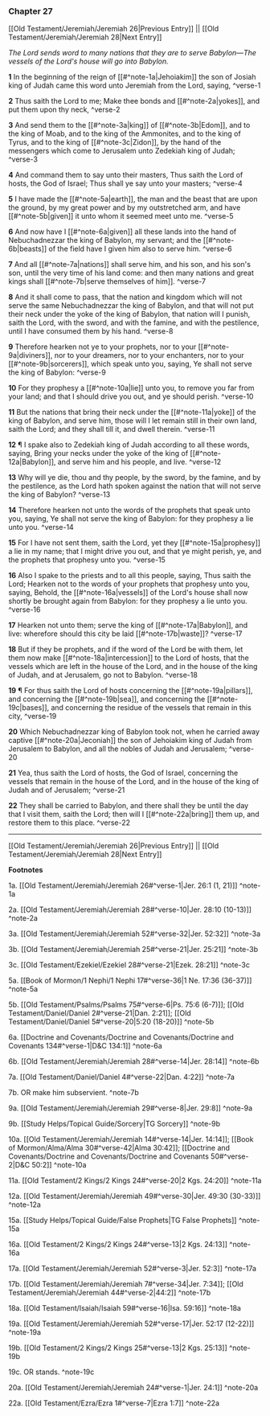 ### Chapter 27

[[Old Testament/Jeremiah/Jeremiah 26|Previous Entry]]  ||  [[Old Testament/Jeremiah/Jeremiah 28|Next Entry]]

*The Lord sends word to many nations that they are to serve Babylon—The vessels of the Lord's house will go into Babylon.*

**1**  In the beginning of the reign of [[#^note-1a|Jehoiakim]] the son of Josiah king of Judah came this word unto Jeremiah from the Lord, saying, ^verse-1

**2**  Thus saith the Lord to me; Make thee bonds and [[#^note-2a|yokes]], and put them upon thy neck, ^verse-2

**3**  And send them to the [[#^note-3a|king]] of [[#^note-3b|Edom]], and to the king of Moab, and to the king of the Ammonites, and to the king of Tyrus, and to the king of [[#^note-3c|Zidon]], by the hand of the messengers which come to Jerusalem unto Zedekiah king of Judah; ^verse-3

**4**  And command them to say unto their masters, Thus saith the Lord of hosts, the God of Israel; Thus shall ye say unto your masters; ^verse-4

**5**  I have made the [[#^note-5a|earth]], the man and the beast that are upon the ground, by my great power and by my outstretched arm, and have [[#^note-5b|given]] it unto whom it seemed meet unto me. ^verse-5

**6**  And now have I [[#^note-6a|given]] all these lands into the hand of Nebuchadnezzar the king of Babylon, my servant; and the [[#^note-6b|beasts]] of the field have I given him also to serve him. ^verse-6

**7**  And all [[#^note-7a|nations]] shall serve him, and his son, and his son's son, until the very time of his land come: and then many nations and great kings shall [[#^note-7b|serve themselves of him]]. ^verse-7

**8**  And it shall come to pass, that the nation and kingdom which will not serve the same Nebuchadnezzar the king of Babylon, and that will not put their neck under the yoke of the king of Babylon, that nation will I punish, saith the Lord, with the sword, and with the famine, and with the pestilence, until I have consumed them by his hand. ^verse-8

**9**  Therefore hearken not ye to your prophets, nor to your [[#^note-9a|diviners]], nor to your dreamers, nor to your enchanters, nor to your [[#^note-9b|sorcerers]], which speak unto you, saying, Ye shall not serve the king of Babylon: ^verse-9

**10**  For they prophesy a [[#^note-10a|lie]] unto you, to remove you far from your land; and that I should drive you out, and ye should perish. ^verse-10

**11**  But the nations that bring their neck under the [[#^note-11a|yoke]] of the king of Babylon, and serve him, those will I let remain still in their own land, saith the Lord; and they shall till it, and dwell therein. ^verse-11

**12**  ¶ I spake also to Zedekiah king of Judah according to all these words, saying, Bring your necks under the yoke of the king of [[#^note-12a|Babylon]], and serve him and his people, and live. ^verse-12

**13**  Why will ye die, thou and thy people, by the sword, by the famine, and by the pestilence, as the Lord hath spoken against the nation that will not serve the king of Babylon? ^verse-13

**14**  Therefore hearken not unto the words of the prophets that speak unto you, saying, Ye shall not serve the king of Babylon: for they prophesy a lie unto you. ^verse-14

**15**  For I have not sent them, saith the Lord, yet they [[#^note-15a|prophesy]] a lie in my name; that I might drive you out, and that ye might perish, ye, and the prophets that prophesy unto you. ^verse-15

**16**  Also I spake to the priests and to all this people, saying, Thus saith the Lord; Hearken not to the words of your prophets that prophesy unto you, saying, Behold, the [[#^note-16a|vessels]] of the Lord's house shall now shortly be brought again from Babylon: for they prophesy a lie unto you. ^verse-16

**17**  Hearken not unto them; serve the king of [[#^note-17a|Babylon]], and live: wherefore should this city be laid [[#^note-17b|waste]]? ^verse-17

**18**  But if they be prophets, and if the word of the Lord be with them, let them now make [[#^note-18a|intercession]] to the Lord of hosts, that the vessels which are left in the house of the Lord, and in the house of the king of Judah, and at Jerusalem, go not to Babylon. ^verse-18

**19**  ¶ For thus saith the Lord of hosts concerning the [[#^note-19a|pillars]], and concerning the [[#^note-19b|sea]], and concerning the [[#^note-19c|bases]], and concerning the residue of the vessels that remain in this city, ^verse-19

**20**  Which Nebuchadnezzar king of Babylon took not, when he carried away captive [[#^note-20a|Jeconiah]] the son of Jehoiakim king of Judah from Jerusalem to Babylon, and all the nobles of Judah and Jerusalem; ^verse-20

**21**  Yea, thus saith the Lord of hosts, the God of Israel, concerning the vessels that remain in the house of the Lord, and in the house of the king of Judah and of Jerusalem; ^verse-21

**22**  They shall be carried to Babylon, and there shall they be until the day that I visit them, saith the Lord; then will I [[#^note-22a|bring]] them up, and restore them to this place. ^verse-22


---
[[Old Testament/Jeremiah/Jeremiah 26|Previous Entry]]  ||  [[Old Testament/Jeremiah/Jeremiah 28|Next Entry]]


**Footnotes**


1a. [[Old Testament/Jeremiah/Jeremiah 26#^verse-1|Jer. 26:1 (1, 21)]] ^note-1a

2a. [[Old Testament/Jeremiah/Jeremiah 28#^verse-10|Jer. 28:10 (10-13)]] ^note-2a

3a. [[Old Testament/Jeremiah/Jeremiah 52#^verse-32|Jer. 52:32]] ^note-3a

3b. [[Old Testament/Jeremiah/Jeremiah 25#^verse-21|Jer. 25:21]] ^note-3b

3c. [[Old Testament/Ezekiel/Ezekiel 28#^verse-21|Ezek. 28:21]] ^note-3c

5a. [[Book of Mormon/1 Nephi/1 Nephi 17#^verse-36|1 Ne. 17:36 (36-37)]] ^note-5a

5b. [[Old Testament/Psalms/Psalms 75#^verse-6|Ps. 75:6 (6-7)]]; [[Old Testament/Daniel/Daniel 2#^verse-21|Dan. 2:21]]; [[Old Testament/Daniel/Daniel 5#^verse-20|5:20 (18-20)]] ^note-5b

6a. [[Doctrine and Covenants/Doctrine and Covenants/Doctrine and Covenants 134#^verse-1|D&C 134:1]] ^note-6a

6b. [[Old Testament/Jeremiah/Jeremiah 28#^verse-14|Jer. 28:14]] ^note-6b

7a. [[Old Testament/Daniel/Daniel 4#^verse-22|Dan. 4:22]] ^note-7a

7b. OR make him subservient. ^note-7b

9a. [[Old Testament/Jeremiah/Jeremiah 29#^verse-8|Jer. 29:8]] ^note-9a

9b. [[Study Helps/Topical Guide/Sorcery|TG Sorcery]] ^note-9b

10a. [[Old Testament/Jeremiah/Jeremiah 14#^verse-14|Jer. 14:14]]; [[Book of Mormon/Alma/Alma 30#^verse-42|Alma 30:42]]; [[Doctrine and Covenants/Doctrine and Covenants/Doctrine and Covenants 50#^verse-2|D&C 50:2]] ^note-10a

11a. [[Old Testament/2 Kings/2 Kings 24#^verse-20|2 Kgs. 24:20]] ^note-11a

12a. [[Old Testament/Jeremiah/Jeremiah 49#^verse-30|Jer. 49:30 (30-33)]] ^note-12a

15a. [[Study Helps/Topical Guide/False Prophets|TG False Prophets]] ^note-15a

16a. [[Old Testament/2 Kings/2 Kings 24#^verse-13|2 Kgs. 24:13]] ^note-16a

17a. [[Old Testament/Jeremiah/Jeremiah 52#^verse-3|Jer. 52:3]] ^note-17a

17b. [[Old Testament/Jeremiah/Jeremiah 7#^verse-34|Jer. 7:34]]; [[Old Testament/Jeremiah/Jeremiah 44#^verse-2|44:2]] ^note-17b

18a. [[Old Testament/Isaiah/Isaiah 59#^verse-16|Isa. 59:16]] ^note-18a

19a. [[Old Testament/Jeremiah/Jeremiah 52#^verse-17|Jer. 52:17 (12-22)]] ^note-19a

19b. [[Old Testament/2 Kings/2 Kings 25#^verse-13|2 Kgs. 25:13]] ^note-19b

19c. OR stands. ^note-19c

20a. [[Old Testament/Jeremiah/Jeremiah 24#^verse-1|Jer. 24:1]] ^note-20a

22a. [[Old Testament/Ezra/Ezra 1#^verse-7|Ezra 1:7]] ^note-22a